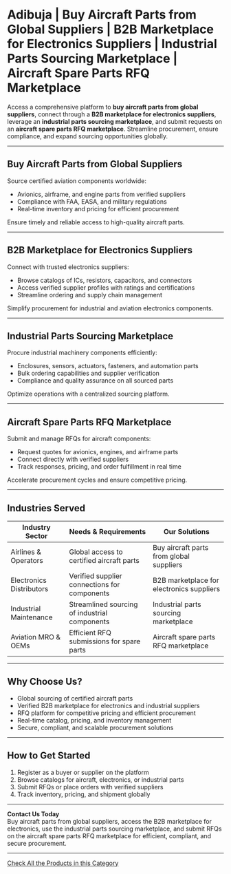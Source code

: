 # Adibuja | Buy Aircraft Parts from Global Suppliers | B2B Marketplace for Electronics Suppliers | Industrial Parts Sourcing Marketplace | Aircraft Spare Parts RFQ Marketplace

Access a comprehensive platform to **buy aircraft parts from global suppliers**, connect through a **B2B marketplace for electronics suppliers**, leverage an **industrial parts sourcing marketplace**, and submit requests on an **aircraft spare parts RFQ marketplace**. Streamline procurement, ensure compliance, and expand sourcing opportunities globally.

---

## Buy Aircraft Parts from Global Suppliers

Source certified aviation components worldwide:

- Avionics, airframe, and engine parts from verified suppliers  
- Compliance with FAA, EASA, and military regulations  
- Real-time inventory and pricing for efficient procurement  

Ensure timely and reliable access to high-quality aircraft parts.

---

## B2B Marketplace for Electronics Suppliers

Connect with trusted electronics suppliers:

- Browse catalogs of ICs, resistors, capacitors, and connectors  
- Access verified supplier profiles with ratings and certifications  
- Streamline ordering and supply chain management  

Simplify procurement for industrial and aviation electronics components.

---

## Industrial Parts Sourcing Marketplace

Procure industrial machinery components efficiently:

- Enclosures, sensors, actuators, fasteners, and automation parts  
- Bulk ordering capabilities and supplier verification  
- Compliance and quality assurance on all sourced parts  

Optimize operations with a centralized sourcing platform.

---

## Aircraft Spare Parts RFQ Marketplace

Submit and manage RFQs for aircraft components:

- Request quotes for avionics, engines, and airframe parts  
- Connect directly with verified suppliers  
- Track responses, pricing, and order fulfillment in real time  

Accelerate procurement cycles and ensure competitive pricing.

---

## Industries Served

| Industry Sector          | Needs & Requirements                              | Our Solutions                                     |
|--------------------------|--------------------------------------------------|--------------------------------------------------|
| Airlines & Operators      | Global access to certified aircraft parts       | Buy aircraft parts from global suppliers        |
| Electronics Distributors  | Verified supplier connections for components    | B2B marketplace for electronics suppliers      |
| Industrial Maintenance    | Streamlined sourcing of industrial components  | Industrial parts sourcing marketplace           |
| Aviation MRO & OEMs       | Efficient RFQ submissions for spare parts       | Aircraft spare parts RFQ marketplace            |

---

## Why Choose Us?

- Global sourcing of certified aircraft parts  
- Verified B2B marketplace for electronics and industrial suppliers  
- RFQ platform for competitive pricing and efficient procurement  
- Real-time catalog, pricing, and inventory management  
- Secure, compliant, and scalable procurement solutions  

---

## How to Get Started

1. Register as a buyer or supplier on the platform  
2. Browse catalogs for aircraft, electronics, or industrial parts  
3. Submit RFQs or place orders with verified suppliers  
4. Track inventory, pricing, and shipment globally  

---

**Contact Us Today**  
Buy aircraft parts from global suppliers, access the B2B marketplace for electronics, use the industrial parts sourcing marketplace, and submit RFQs on the aircraft spare parts RFQ marketplace for efficient, compliant, and secure procurement.

---

[Check All the Products in this Category](https://www.adibuja.com/categories/nsn)
